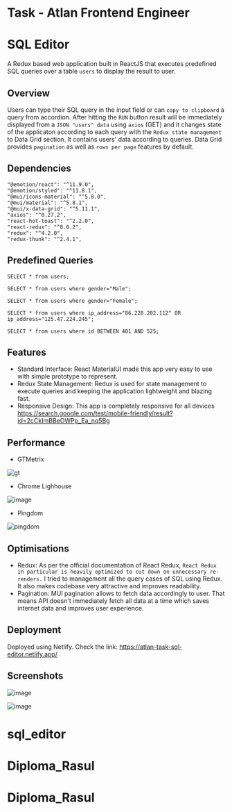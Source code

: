 
# Task - Atlan Frontend Engineer
# SQL Editor
A Redux based web application built in ReactJS that executes predefined SQL queries over a table `users` to display the result to user. 
## Overview
Users can type their SQL query in the input field or can `copy to clipboard` a query from accordion. After hitting the `RUN` button result will be immediately displayed from a `JSON "users" data` using `axios` (GET) and it changes state of the applicaton according to each query with the `Redux state management` to Data Grid section. 
It contains users' data according to queries. Data Grid provides `pagination` as well as `rows per page` features by default.

## Dependencies
    "@emotion/react": "^11.9.0",
    "@emotion/styled": "^11.8.1",
    "@mui/icons-material": "^5.8.0",
    "@mui/material": "^5.8.1",
    "@mui/x-data-grid": "^5.11.1",
    "axios": "^0.27.2",
    "react-hot-toast": "^2.2.0",
    "react-redux": "^8.0.2",
    "redux": "^4.2.0",
    "redux-thunk": "^2.4.1",
## Predefined Queries
`SELECT * from users;`

`SELECT * from users where gender="Male";`

`SELECT * from users where gender="Female";`

`SELECT * from users where ip_address="86.228.202.112" OR ip_address="125.47.224.245";`

`SELECT * from users where id BETWEEN 401 AND 525;`

## Features
- Standard Interface: React MaterialUI made this app very easy to use with simple prototype to represent.
- Redux State Management: Redux is used for state management to execute queries and keeping the application lightweight and blazing fast.
- Responsive Design: This app is completely responsive for all devices https://search.google.com/test/mobile-friendly/result?id=2cCkImBBeOWPp_Ea_nq5Bg

## Performance 
- GTMetrix

![gt](https://user-images.githubusercontent.com/79497113/170854451-2449c11b-d061-4fb2-be37-3f43287e23f7.png)

- Chrome Lighhouse

![image](https://user-images.githubusercontent.com/79497113/171037961-6c5019d6-98e3-475d-bb33-a38ca7a86adc.png)

- Pingdom

![pingdom](https://user-images.githubusercontent.com/79497113/170854479-8dc6a7bc-9885-4b94-8b2a-2766dac4a740.png)

## Optimisations
- Redux: As per the official documentation of React Redux, `React Redux in particular is heavily optimized to cut down on unnecessary re-renders.` I tried to management all the query cases of SQL using Redux. It also makes codebase very attractive and improves readability.
- Pagination: MUI pagination allows to fetch data accordingly to user. That means API doesn't immediately fetch all data at a time which saves internet data and improves user experience.

## Deployment
Deployed using Netlify. Check the link: https://atlan-task-sql-editor.netlify.app/

## Screenshots
![image](https://user-images.githubusercontent.com/79497113/170876230-60a34478-6c6e-467e-9670-69d6c54e0b90.png)

![image](https://user-images.githubusercontent.com/79497113/170876292-6b38059d-f9d5-44c3-82df-816115d569c8.png)
# sql_editor
# Diploma_Rasul
# Diploma_Rasul
